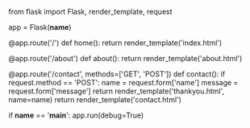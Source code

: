 from flask import Flask, render_template, request

app = Flask(__name__)

@app.route('/')
def home():
    return render_template('index.html')

@app.route('/about')
def about():
    return render_template('about.html')

@app.route('/contact', methods=['GET', 'POST'])
def contact():
    if request.method == 'POST':
        name = request.form['name']
        message = request.form['message']
        return render_template('thankyou.html', name=name)
    return render_template('contact.html')

if __name__ == '__main__':
    app.run(debug=True)
